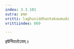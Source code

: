 ```yaml
---
index: 3.3.101
sutra: इच्छा
vritti: laghusiddhantakaumudi
vrittiindex: 869

---
```

इषेर्निपातोऽयम्॥